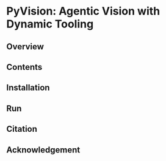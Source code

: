 # PyVision: Agentic Vision with Dynamic Tooling

## Overview

## Contents

## Installation

## Run

## Citation

## Acknowledgement
